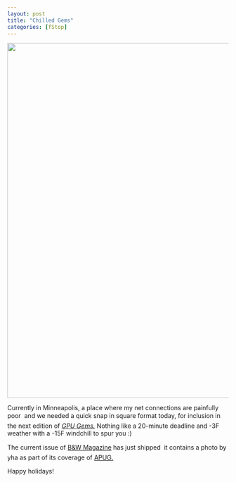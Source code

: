```yaml
---
layout: post
title: "Chilled Gems"
categories: [fStop]
---
```

<img src="/pix2004/gemspic.jpg" width=807 height=807 border=0>

Currently in Minneapolis, a place where my net connections are painfully poor &#151; and we needed a quick snap in square format today, for inclusion in the next edition of  <a href="http://developer.nvidia.com/object/gpu_gems_home.html" target="gems"><i>GPU Gems.</i></a> Nothing like a 20-minute deadline and -3F weather with a -15F windchill to spur you :)

The current issue of  <a href="http://www.bandwmag.com/" target="gems">B&W Magazine</a> has just shipped &#151; it contains a photo by yha as part of its coverage of <a href="http://www.apug.org/" target="gems">APUG.</a>

Happy holidays!

<!--more-->

